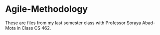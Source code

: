 # Agile-Methodology

These are files from my last semester class with Professor 
Soraya Abad-Mota in Class CS 462.
